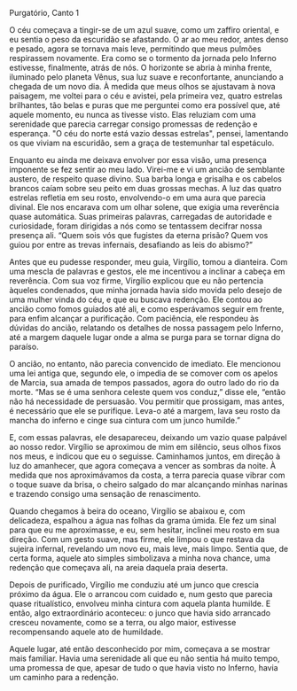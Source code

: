 Purgatório, Canto 1

O céu começava a tingir-se de um azul suave, como um zaffiro oriental, e eu sentia o peso da escuridão se afastando. O ar ao meu redor, antes denso e pesado, agora se tornava mais leve, permitindo que meus pulmões respirassem novamente. Era como se o tormento da jornada pelo Inferno estivesse, finalmente, atrás de nós. O horizonte se abria à minha frente, iluminado pelo planeta Vênus, sua luz suave e reconfortante, anunciando a chegada de um novo dia. À medida que meus olhos se ajustavam à nova paisagem, me voltei para o céu e avistei, pela primeira vez, quatro estrelas brilhantes, tão belas e puras que me perguntei como era possível que, até aquele momento, eu nunca as tivesse visto. Elas reluziam com uma serenidade que parecia carregar consigo promessas de redenção e esperança. "O céu do norte está vazio dessas estrelas", pensei, lamentando os que viviam na escuridão, sem a graça de testemunhar tal espetáculo.

Enquanto eu ainda me deixava envolver por essa visão, uma presença imponente se fez sentir ao meu lado. Virei-me e vi um ancião de semblante austero, de respeito quase divino. Sua barba longa e grisalha e os cabelos brancos caíam sobre seu peito em duas grossas mechas. A luz das quatro estrelas refletia em seu rosto, envolvendo-o em uma aura que parecia divinal. Ele nos encarava com um olhar solene, que exigia uma reverência quase automática. Suas primeiras palavras, carregadas de autoridade e curiosidade, foram dirigidas a nós como se tentassem decifrar nossa presença ali. “Quem sois vós que fugistes da eterna prisão? Quem vos guiou por entre as trevas infernais, desafiando as leis do abismo?”

Antes que eu pudesse responder, meu guia, Virgílio, tomou a dianteira. Com uma mescla de palavras e gestos, ele me incentivou a inclinar a cabeça em reverência. Com sua voz firme, Virgílio explicou que eu não pertencia àqueles condenados, que minha jornada havia sido movida pelo desejo de uma mulher vinda do céu, e que eu buscava redenção. Ele contou ao ancião como fomos guiados até ali, e como esperávamos seguir em frente, para enfim alcançar a purificação. Com paciência, ele respondeu às dúvidas do ancião, relatando os detalhes de nossa passagem pelo Inferno, até a margem daquele lugar onde a alma se purga para se tornar digna do paraíso.

O ancião, no entanto, não parecia convencido de imediato. Ele mencionou uma lei antiga que, segundo ele, o impedia de se comover com os apelos de Marcia, sua amada de tempos passados, agora do outro lado do rio da morte. “Mas se é uma senhora celeste quem vos conduz,” disse ele, “então não há necessidade de persuasão. Vou permitir que prossigam, mas antes, é necessário que ele se purifique. Leva-o até a margem, lava seu rosto da mancha do inferno e cinge sua cintura com um junco humilde.”

E, com essas palavras, ele desapareceu, deixando um vazio quase palpável ao nosso redor. Virgílio se aproximou de mim em silêncio, seus olhos fixos nos meus, e indicou que eu o seguisse. Caminhamos juntos, em direção à luz do amanhecer, que agora começava a vencer as sombras da noite. À medida que nos aproximávamos da costa, a terra parecia quase vibrar com o toque suave da brisa, o cheiro salgado do mar alcançando minhas narinas e trazendo consigo uma sensação de renascimento.

Quando chegamos à beira do oceano, Virgílio se abaixou e, com delicadeza, espalhou a água nas folhas da grama úmida. Ele fez um sinal para que eu me aproximasse, e eu, sem hesitar, inclinei meu rosto em sua direção. Com um gesto suave, mas firme, ele limpou o que restava da sujeira infernal, revelando um novo eu, mais leve, mais limpo. Sentia que, de certa forma, aquele ato simples simbolizava a minha nova chance, uma redenção que começava ali, na areia daquela praia deserta.

Depois de purificado, Virgílio me conduziu até um junco que crescia próximo da água. Ele o arrancou com cuidado e, num gesto que parecia quase ritualístico, envolveu minha cintura com aquela planta humilde. E então, algo extraordinário aconteceu: o junco que havia sido arrancado cresceu novamente, como se a terra, ou algo maior, estivesse recompensando aquele ato de humildade.

Aquele lugar, até então desconhecido por mim, começava a se mostrar mais familiar. Havia uma serenidade ali que eu não sentia há muito tempo, uma promessa de que, apesar de tudo o que havia visto no Inferno, havia um caminho para a redenção.